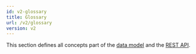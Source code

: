 ```yaml
---
id: v2-glossary
title: Glossary
url: /v2/glossary
version: v2
---
```


This section defines all concepts part of the [data model](/data-model) and
the [REST API](/rest-api).
